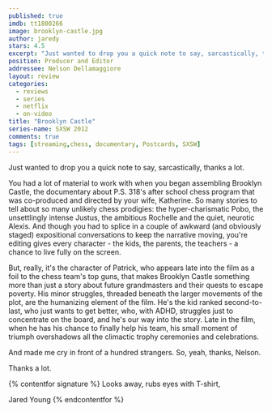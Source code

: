 ```yaml
---
published: true
imdb: tt1800266
image: brooklyn-castle.jpg
author: jaredy 
stars: 4.5
excerpt: "Just wanted to drop you a quick note to say, sarcastically, thanks a lot."
position: Producer and Editor
addressee: Nelson Dellamaggiore
layout: review
categories:
  - reviews
  - series
  - netflix
  - on-video
title: "Brooklyn Castle"
series-name: SXSW 2012
comments: true
tags: [streaming,chess, documentary, Postcards, SXSW]
---
```

Just wanted to drop you a quick note to say, sarcastically, thanks a lot.

You had a lot of material to work with when you began assembling Brooklyn Castle, the documentary about P.S. 318's after school chess program that was co-produced and directed by your wife, Katherine. So many stories to tell about so many unlikely chess prodigies: the hyper-charismatic Pobo, the unsettlingly intense Justus, the ambitious Rochelle and the quiet, neurotic Alexis. And though you had to splice in a couple of awkward (and obviously staged) expositional conversations to keep the narrative moving, you're editing gives every character - the kids, the parents, the teachers - a chance to live fully on the screen.

But, really, it's the character of Patrick, who appears late into the film as a foil to the chess team's top guns, that makes Brooklyn Castle something more than just a story about future grandmasters and their quests to escape poverty. His minor struggles, threaded beneath the larger movements of the plot, are the humanizing element of the film. He's the kid ranked second-to-last, who just wants to get better, who, with ADHD, struggles just to concentrate on the board, and he's our way into the story. Late in the film, when he has his chance to finally help his team, his small moment of triumph overshadows all the climactic trophy ceremonies and celebrations.

And made me cry in front of a hundred strangers. So, yeah, thanks, Nelson.

Thanks a lot.

{% contentfor signature %}
Looks away, rubs eyes with T-shirt,

Jared Young
{% endcontentfor %}
